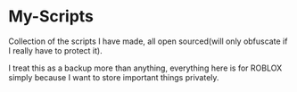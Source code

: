 # My-Scripts
Collection of the scripts I have made, all open sourced(will only obfuscate if I really have to protect it).

I treat this as a backup more than anything, everything here is for ROBLOX simply because I want to store important things privately.
